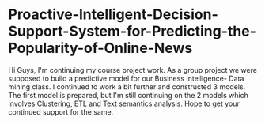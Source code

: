 # Proactive-Intelligent-Decision-Support-System-for-Predicting-the-Popularity-of-Online-News

Hi Guys, I'm continuing my course project work. As a group project we were supposed to build a predictive model for our Business Intelligence- Data mining class. I continued to work a bit further and constructed 3 models. The first model is prepared, but I'm still continuing on the 2 models which involves Clustering, ETL and Text semantics analysis.
Hope to get your continued support for the same.

